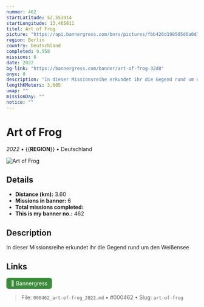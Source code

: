 ```yaml
---
nummer: 462
startLatitude: 52,551914
startLongitude: 13,465811
titel: Art of Frog
picture: "https://api.bannergress.com/bnrs/pictures/fbb426d190505d6a0d7b13faa23e28ab"
region: Berlin
country: Deutschland
completed: 9.558
missions: 6
date: 2022
bg-link: "https://bannergress.com/banner/art-of-frog-32d8"
onyx: 0
description: "In dieser Missionsreihe erkundet ihr die Gegend rund um den Weißensee"
lengthKMeters: 3,605
umap: ""
missionDay: ""
notice: ""
---
```

# Art of Frog

*2022* • {{__REGION__}} • Deutschland

![Art of Frog](https://api.bannergress.com/bnrs/pictures/fbb426d190505d6a0d7b13faa23e28ab)



## Details
- **Distance (km):** 3.60
- **Missions in banner:** 6
- **Total missions completed:** 
- **This is my banner no.:** 462



## Description
In dieser Missionsreihe erkundet ihr die Gegend rund um den Weißensee



## Links
<a href="https://bannergress.com/banner/art-of-frog-32d8" target="_blank" style="display:inline-block;margin-right:8px;padding:6px 12px;background:#3c8b3c;color:#fff;text-decoration:none;border-radius:6px;">🔗 Bannergress</a>



> File: `000462_art-of-frog_2022.md` • #000462 • Slug: `art-of-frog`
